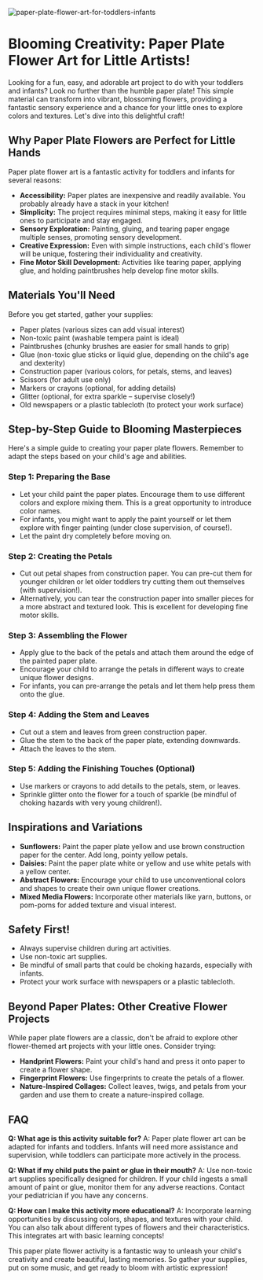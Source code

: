 ![paper-plate-flower-art-for-toddlers-infants](https://images.pexels.com/photos/6941687/pexels-photo-6941687.jpeg?auto=compress&cs=tinysrgb&fit=crop&h=627&w=1200)

# Blooming Creativity: Paper Plate Flower Art for Little Artists!

Looking for a fun, easy, and adorable art project to do with your toddlers and infants? Look no further than the humble paper plate! This simple material can transform into vibrant, blossoming flowers, providing a fantastic sensory experience and a chance for your little ones to explore colors and textures. Let's dive into this delightful craft!

## Why Paper Plate Flowers are Perfect for Little Hands

Paper plate flower art is a fantastic activity for toddlers and infants for several reasons:

*   **Accessibility:** Paper plates are inexpensive and readily available. You probably already have a stack in your kitchen!
*   **Simplicity:** The project requires minimal steps, making it easy for little ones to participate and stay engaged.
*   **Sensory Exploration:** Painting, gluing, and tearing paper engage multiple senses, promoting sensory development.
*   **Creative Expression:** Even with simple instructions, each child's flower will be unique, fostering their individuality and creativity.
*   **Fine Motor Skill Development:** Activities like tearing paper, applying glue, and holding paintbrushes help develop fine motor skills.

## Materials You'll Need

Before you get started, gather your supplies:

*   Paper plates (various sizes can add visual interest)
*   Non-toxic paint (washable tempera paint is ideal)
*   Paintbrushes (chunky brushes are easier for small hands to grip)
*   Glue (non-toxic glue sticks or liquid glue, depending on the child's age and dexterity)
*   Construction paper (various colors, for petals, stems, and leaves)
*   Scissors (for adult use only)
*   Markers or crayons (optional, for adding details)
*   Glitter (optional, for extra sparkle – supervise closely!)
*   Old newspapers or a plastic tablecloth (to protect your work surface)

## Step-by-Step Guide to Blooming Masterpieces

Here's a simple guide to creating your paper plate flowers. Remember to adapt the steps based on your child's age and abilities.

### Step 1: Preparing the Base

*   Let your child paint the paper plates. Encourage them to use different colors and explore mixing them. This is a great opportunity to introduce color names.
*   For infants, you might want to apply the paint yourself or let them explore with finger painting (under close supervision, of course!).
*   Let the paint dry completely before moving on.

### Step 2: Creating the Petals

*   Cut out petal shapes from construction paper. You can pre-cut them for younger children or let older toddlers try cutting them out themselves (with supervision!).
*   Alternatively, you can tear the construction paper into smaller pieces for a more abstract and textured look. This is excellent for developing fine motor skills.

### Step 3: Assembling the Flower

*   Apply glue to the back of the petals and attach them around the edge of the painted paper plate.
*   Encourage your child to arrange the petals in different ways to create unique flower designs.
*   For infants, you can pre-arrange the petals and let them help press them onto the glue.

### Step 4: Adding the Stem and Leaves

*   Cut out a stem and leaves from green construction paper.
*   Glue the stem to the back of the paper plate, extending downwards.
*   Attach the leaves to the stem.

### Step 5: Adding the Finishing Touches (Optional)

*   Use markers or crayons to add details to the petals, stem, or leaves.
*   Sprinkle glitter onto the flower for a touch of sparkle (be mindful of choking hazards with very young children!).

## Inspirations and Variations

*   **Sunflowers:** Paint the paper plate yellow and use brown construction paper for the center. Add long, pointy yellow petals.
*   **Daisies:** Paint the paper plate white or yellow and use white petals with a yellow center.
*   **Abstract Flowers:** Encourage your child to use unconventional colors and shapes to create their own unique flower creations.
*   **Mixed Media Flowers:** Incorporate other materials like yarn, buttons, or pom-poms for added texture and visual interest.

## Safety First!

*   Always supervise children during art activities.
*   Use non-toxic art supplies.
*   Be mindful of small parts that could be choking hazards, especially with infants.
*   Protect your work surface with newspapers or a plastic tablecloth.

## Beyond Paper Plates: Other Creative Flower Projects

While paper plate flowers are a classic, don't be afraid to explore other flower-themed art projects with your little ones. Consider trying:

*   **Handprint Flowers:** Paint your child's hand and press it onto paper to create a flower shape.
*   **Fingerprint Flowers:** Use fingerprints to create the petals of a flower.
*   **Nature-Inspired Collages:** Collect leaves, twigs, and petals from your garden and use them to create a nature-inspired collage.

## FAQ

**Q: What age is this activity suitable for?**
A: Paper plate flower art can be adapted for infants and toddlers. Infants will need more assistance and supervision, while toddlers can participate more actively in the process.

**Q: What if my child puts the paint or glue in their mouth?**
A: Use non-toxic art supplies specifically designed for children. If your child ingests a small amount of paint or glue, monitor them for any adverse reactions. Contact your pediatrician if you have any concerns.

**Q: How can I make this activity more educational?**
A: Incorporate learning opportunities by discussing colors, shapes, and textures with your child. You can also talk about different types of flowers and their characteristics. This integrates art with basic learning concepts!

This paper plate flower activity is a fantastic way to unleash your child's creativity and create beautiful, lasting memories. So gather your supplies, put on some music, and get ready to bloom with artistic expression!
